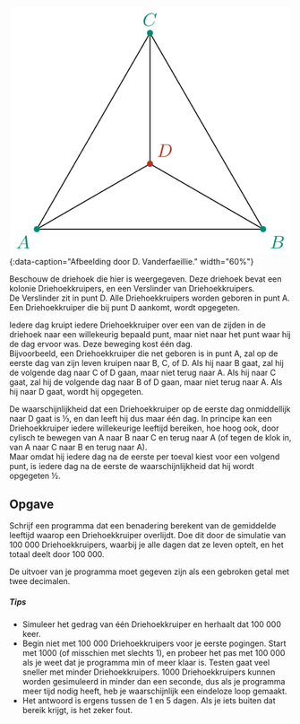 ![Driehoekkruipers](media/image.png "Driehoekkruipers"){:data-caption="Afbeelding door D. Vanderfaeillie." width="60%"}

Beschouw de driehoek die hier is weergegeven. Deze driehoek bevat een kolonie Driehoekkruipers, en een Verslinder van Driehoekkruipers.  
De Verslinder zit in punt D. Alle Driehoekkruipers worden geboren in punt A. Een Driehoekkruiper die bij punt D aankomt, wordt opgegeten.

Iedere dag kruipt iedere Driehoekkruiper over een van de zijden in de driehoek naar een willekeurig bepaald punt, maar niet naar het punt waar hij de dag ervoor was. Deze beweging kost één dag.  
Bijvoorbeeld, een Driehoekkruiper die net geboren is in punt A, zal op de eerste dag van zijn leven kruipen naar B, C, of D. Als hij naar B gaat, zal hij de volgende dag naar C of D gaan, maar niet terug naar A. Als hij naar C gaat, zal hij de volgende dag naar B of D gaan, maar niet terug naar A. Als hij naar D gaat, wordt hij opgegeten.  

De waarschijnlijkheid dat een Driehoekkruiper op de eerste dag onmiddellijk naar D gaat is ⅓, en dan leeft hij dus maar één dag. In principe kan een Driehoekkruiper iedere willekeurige leeftijd bereiken, hoe hoog ook, door cylisch te bewegen van A naar B naar C en terug naar A (of tegen de klok in, van A naar C naar B en terug naar A).  
Maar omdat hij iedere dag na de eerste per toeval kiest voor een volgend punt, is iedere dag na de eerste de waarschijnlijkheid dat hij wordt opgegeten ½.  

## Opgave

Schrijf een programma dat een benadering berekent van de gemiddelde leeftijd waarop een Driehoekkruiper overlijdt. Doe dit door de simulatie van 100 000 Driehoekkruipers, waarbij je alle dagen dat ze leven optelt, en het totaal deelt door 100 000.  

De uitvoer van je programma moet gegeven zijn als een gebroken getal met twee decimalen.

##### Tips

- Simuleer het gedrag van één Driehoekkruiper en herhaalt dat 100 000 keer.
- Begin niet met 100 000 Driehoekkruipers voor je eerste pogingen. Start met 1000 (of misschien met slechts 1), en probeer het pas met 100 000 als je weet dat je programma min of meer klaar is. Testen gaat veel sneller met minder Driehoekkruipers. 1000 Driehoekkruipers kunnen worden gesimuleerd in minder dan een seconde, dus als je programma meer tijd nodig heeft, heb je waarschijnlijk een eindeloze loop gemaakt.
- Het antwoord is ergens tussen de 1 en 5 dagen. Als je iets buiten dat bereik krijgt, is het zeker fout.

